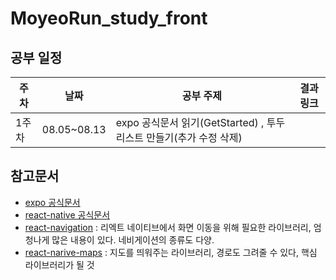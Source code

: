 # MoyeoRun_study_front


## 공부 일정

| 주차  | 날짜        | 공부 주제                                                          | 결과링크 |
| ----- | ----------- | ------------------------------------------------------------------ | -------- |
| 1주차 | 08.05~08.13 | expo 공식문서 읽기(GetStarted) , 투두리스트 만들기(추가 수정 삭제) |          |

## 참고문서

- [expo 공식문서](https://docs.expo.dev/)
- [react-native 공식문서](https://reactnative.dev/docs/getting-started)
- [react-navigation](https://reactnavigation.org/docs/getting-started/) : 리엑트 네이티브에서 화면 이동을 위해 필요한 라이브러리, 엄청나게 많은 내용이 있다. 네비게이션의 종류도 다양.
- [react-narive-maps](https://github.com/react-native-maps/react-native-maps) : 지도를 띄워주는 라이브러리, 경로도 그려줄 수 있다, 핵심 라이브러리가 될 것
